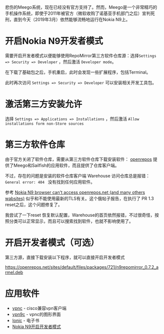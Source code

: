 悲伤的Meego系统，现在已经没有官方支持了。然而，Meego是一个非常精巧的手机操作系统，即使于2011年被官方（微软收购了诺基亚手机部门之后）宣判死刑，直到今天（2019年3月）依然能够流畅地运行在Nokia N9上。

# 开启Nokia N9开发者模式

需要开启开发者模式以便能够使用RepoMirror第三方软件仓库源：选择`Settings => Security => Developer` ，然后激活 `Developer mode`。

在下载了基础包之后，手机重启，此时会发现一些扩展程序，包括Terminal。

此时再次访问 `Settings => Security => Developer` 可以安装相关开发工具包。

# 激活第三方安装允许

选择 `Settings => Applications => Installations` ，然后激活 `Allow installations form non-Store sources`

# 第三方软件仓库

由于官方关闭了软件仓库，需要从第三方软件仓库下载安装软件： [openrepos](https://openrepos.net) 提供了Meego和Sailfish的应用软件，而且提供了仓库客户端。

不过，存在的问题是安装的软件仓库客户端 Warehouse 访问仓库总是报错： `General error: 404 ` 没有找到任何应用软件。

参考 [Nokia N9 browser can't access openrepos.net (and many others wabsites)](https://talk.maemo.org/showthread.php?t=100360) 似乎和不能使用最新的TLS有关。这个俄帖子报告，在执行了 PR 1.3 reset之后，这个问题修复了。

我尝试了一下reset 恢复默认配置，Warehouse的首页依然报错，不过很奇怪，按照分类可以正常显示，而且可以搜索找到软件，也就不影响使用了。

# 开启开发者模式（可选）

第三方源，直接下载安装以下程序，就可以直接开启开发者模式

https://openrepos.net/sites/default/files/packages/721/n9repomirror_0.7.2_armel.deb

# 应用软件

* [vpnc](https://openrepos.net/content/rzr/vpnc) - cisco兼容vpn客户端
* [vpn9c](https://openrepos.net/content/too/vpn9c) - vpnc的图形界面
* [Ionic](https://openrepos.net/content/hooddy/ionic-e-book-reader) - 电子书
* [Nokia N9开启开发者模式](https://www.cnblogs.com/carlsplace/p/6266359.html)